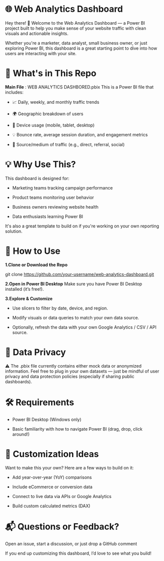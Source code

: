 # 🌐 Web Analytics Dashboard
Hey there! 👋
Welcome to the Web Analytics Dashboard — a Power BI project built to help you make sense of your website traffic with clean visuals and actionable insights.

Whether you're a marketer, data analyst, small business owner, or just exploring Power BI, this dashboard is a great starting point to dive into how users are interacting with your site.

# 📁 What's in This Repo
**Main File** : WEB ANALYTICS DASHBORED.pbix
This is a Power BI file that includes:

 - 📈 Daily, weekly, and monthly traffic trends

 - 🌍 Geographic breakdown of users

 - 📱 Device usage (mobile, tablet, desktop)

 - 💡 Bounce rate, average session duration, and engagement metrics

 - 🔗 Source/medium of traffic (e.g., direct, referral, social)

# 💡 Why Use This?
This dashboard is designed for:

 - Marketing teams tracking campaign performance

 - Product teams monitoring user behavior

 - Business owners reviewing website health

 - Data enthusiasts learning Power BI

It's also a great template to build on if you're working on your own reporting solution.

# 🧪 How to Use
**1.Clone or Download the Repo**

git clone https://github.com/your-username/web-analytics-dashboard.git

**2.Open in Power BI Desktop**
Make sure you have Power BI Desktop installed (it’s free!).

**3.Explore & Customize**

- Use slicers to filter by date, device, and region.

- Modify visuals or data queries to match your own data source.

- Optionally, refresh the data with your own Google Analytics / CSV / API source.

# 🔐 Data Privacy
⚠️ The .pbix file currently contains either mock data or anonymized information.
Feel free to plug in your own datasets — just be mindful of user privacy and data protection policies (especially if sharing public dashboards).

# 🛠 Requirements
- Power BI Desktop (Windows only)

- Basic familiarity with how to navigate Power BI (drag, drop, click around!)

# 🎯 Customization Ideas
Want to make this your own? Here are a few ways to build on it:

- Add year-over-year (YoY) comparisons

- Include eCommerce or conversion data

- Connect to live data via APIs or Google Analytics

- Build custom calculated metrics (DAX)

# 📬 Questions or Feedback?
Open an issue, start a discussion, or just drop a GitHub comment

If you end up customizing this dashboard, I’d love to see what you build!

